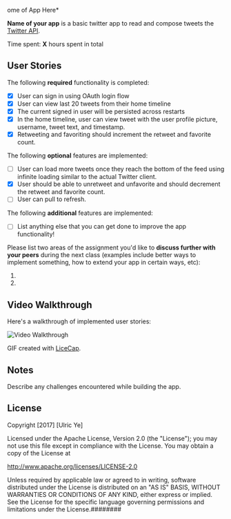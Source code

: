 
ome of App Here*

**Name of your app** is a basic twitter app to read and compose tweets the
[Twitter API](https://apps.twitter.com/).

Time spent: **X** hours spent in total

## User Stories

The following **required** functionality is completed:

- [x] User can sign in using OAuth login flow
- [x] User can view last 20 tweets from their home timeline
- [x] The current signed in user will be persisted across restarts
- [x] In the home timeline, user can view tweet with the user profile picture,
username, tweet text, and timestamp.
- [x] Retweeting and favoriting should increment the retweet and favorite
count.

The following **optional** features are implemented:

- [ ] User can load more tweets once they reach the bottom of the feed using
infinite loading similar to the actual Twitter client.
- [x] User should be able to unretweet and unfavorite and should decrement
the retweet and favorite count.
- [ ] User can pull to refresh.

The following **additional** features are implemented:

- [ ] List anything else that you can get done to improve the app
functionality!

Please list two areas of the assignment you'd like to **discuss
further with your peers** during the next class (examples include
better ways to implement something, how to extend your app in certain
ways, etc):

1. 
2. 

## Video Walkthrough 

Here's a walkthrough of implemented user stories:

<img src='http://i.imgur.com/mDhM1gc.gif' title='Video
Walkthrough' width='' alt='Video Walkthrough' />

GIF created with [LiceCap](http://www.cockos.com/licecap/).

## Notes

Describe any challenges encountered while building the app.

## License

Copyright [2017] [Ulric Ye]

Licensed under the Apache License, Version 2.0 (the
"License");
you may not use this file except in compliance with the
License.
You may obtain a copy of the License at

http://www.apache.org/licenses/LICENSE-2.0

Unless required by applicable law or
agreed to in writing, software
distributed under the License is
distributed on an "AS IS" BASIS,
WITHOUT WARRANTIES OR CONDITIONS
OF ANY KIND, either express or
implied.
See the License for the
specific language governing
permissions and
limitations under the
License.########

